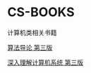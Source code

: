 # CS-BOOKS
计算机类相关书籍

[算法导论 第三版](https://www.123pan.com/s/wW9ZVv-sNO3A.html)

[深入理解计算机系统 第三版](https://www.123pan.com/s/wW9ZVv-WNO3A.html)
